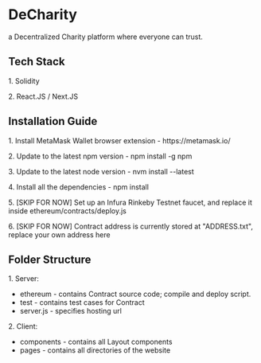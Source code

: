 <h1>DeCharity</h1>
<p>a Decentralized Charity platform where everyone can trust.<p>

<h2>Tech Stack</h2>
<p>1. Solidity</p>
<p>2. React.JS / Next.JS</p>

<h2>Installation Guide</h2>
<p>1. Install MetaMask Wallet browser extension - https://metamask.io/<p>
<p>2. Update to the latest npm version - npm install -g npm</p>
<p>3. Update to the latest node version - nvm install --latest</p>
<p>4. Install all the dependencies - npm install</p>
<p>5. [SKIP FOR NOW] Set up an Infura Rinkeby Testnet faucet, and replace it inside ethereum/contracts/deploy.js</p>
<p>6. [SKIP FOR NOW] Contract address is currently stored at "ADDRESS.txt", replace your own address here</p>

<h2>Folder Structure</h2>
<p>1. Server:</p>
<ul>
  <li>ethereum - contains Contract source code; compile and deploy script.</li>
  <li>test - contains test cases for Contract</li>
  <li>server.js - specifies hosting url</li>
</ul>

<p>2. Client:</p>
<ul>
  <li>components - contains all Layout components</li>
  <li>pages - contains all directories of the website</li>
</ul>

